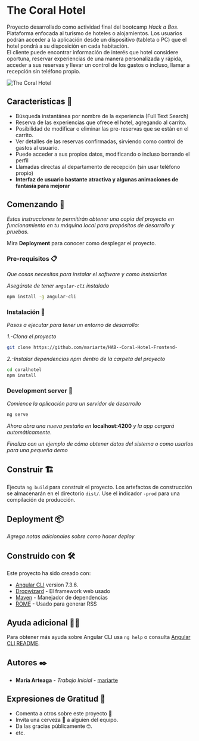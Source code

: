 # The Coral Hotel

Proyecto desarrollado como actividad final del bootcamp _Hack a Bos_.  
Plataforma enfocada al turismo de hoteles o alojamientos. Los usuarios podrán acceder a la aplicación desde un dispositivo (tableta o PC) que el hotel pondrá a su disposición en cada habitación.  
El cliente puede encontrar información de interés que hotel considere oportuna, reservar experiencias de una manera personalizada y rápida, acceder a sus reservas y llevar un control de los gastos o incluso, llamar a recepción sin teléfono propio.

![The Coral Hotel](https://res.cloudinary.com/cloudmaria/image/upload/v1560808523/image1_snvvn0.png)


## Características 📝

- Búsqueda instantánea por nombre de la experiencia (Full Text Search)
- Reserva de las experiencias que ofrece el hotel, agregando al carrito.
- Posibilidad de modificar o eliminar las pre-reservas que se están en el carrito.
- Ver detalles de las reservas confirmadas, sirviendo como control de gastos al usuario.
- Puede acceder a sus propios datos, modificando o incluso borrando el perfil
- Llamadas directas al departamento de recepción (sin usar teléfono propio)
- **Interfaz de usuario bastante atractiva y algunas animaciones de fantasía para mejorar**


## Comenzando 🚀

_Estas instrucciones te permitirán obtener una copia del proyecto en funcionamiento en tu máquina local para propósitos de desarrollo y pruebas._

Mira **Deployment** para conocer como desplegar el proyecto.

### Pre-requisitos 📋

_Que cosas necesitas para instalar el software y como instalarlas_

_Asegúrate de tener `angular-cli` instalado_

```bash
npm install -g angular-cli
```

### Instalación 🔧

_Pasos a ejecutar para tener un entorno de desarrollo:_

_1.-Clona el proyecto_
```bash
git clone https://github.com/mariarte/HAB--Coral-Hotel-Frontend-
```

_2.-Instalar dependencias npm dentro de la carpeta del proyecto_

```bash
cd coralhotel
npm install
```

### Development server 🧩

_Comience la aplicación para un servidor de desarrollo_

```bash
ng serve
```

_Ahora abra una nueva pestaña en_ **localhost:4200**
_y la app cargará automáticamente._


_Finaliza con un ejemplo de cómo obtener datos del sistema o como usarlos para una pequeña demo_


## Construir 🏗

Ejecuta `ng build` para construir el proyecto. Los artefactos de construcción se almacenarán en el directorio `dist/`. Use el indicador `-prod` para una compilación de producción.


## Deployment 📦

_Agrega notas adicionales sobre como hacer deploy_


## Construido con 🛠️

Este proyecto ha sido creado con:
- [Angular CLI](https://github.com/angular/angular-cli) version 7.3.6.
- [Dropwizard](http://www.dropwizard.io/1.0.2/docs/) - El framework web usado
- [Maven](https://maven.apache.org/) - Manejador de dependencias
- [ROME](https://rometools.github.io/rome/) - Usado para generar RSS


## Ayuda adicional 🙏🏻

Para obtener más ayuda sobre Angular CLI usa `ng help` o consulta [Angular CLI README](https://github.com/angular/angular-cli/blob/master/README.md).


## Autores ✒️

- **María Arteaga** - _Trabajo Inicial_ - [mariarte](https://github.com/mariarte)


## Expresiones de Gratitud 🎁

- Comenta a otros sobre este proyecto 📢
- Invita una cerveza 🍺 a alguien del equipo.
- Da las gracias públicamente 🤓.
- etc.
